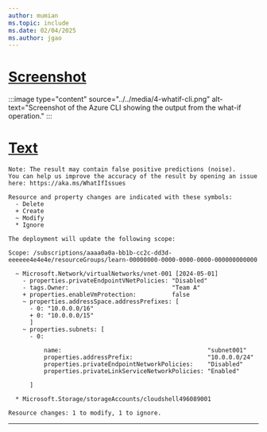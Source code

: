 ```yaml
---
author: mumian
ms.topic: include
ms.date: 02/04/2025
ms.author: jgao
---
```

# [Screenshot](#tab/screenshpt)

:::image type="content" source="../../media/4-whatif-cli.png" alt-text="Screenshot of the Azure CLI showing the output from the what-if operation." :::

# [Text](#tab/textoutput)

```output
Note: The result may contain false positive predictions (noise).
You can help us improve the accuracy of the result by opening an issue here: https://aka.ms/WhatIfIssues

Resource and property changes are indicated with these symbols:
  - Delete
  + Create
  ~ Modify
  * Ignore

The deployment will update the following scope:

Scope: /subscriptions/aaaa0a0a-bb1b-cc2c-dd3d-eeeeee4e4e4e/resourceGroups/learn-00000000-0000-0000-0000-000000000000

  ~ Microsoft.Network/virtualNetworks/vnet-001 [2024-05-01]
    - properties.privateEndpointVNetPolicies: "Disabled"
    - tags.Owner:                             "Team A"
    + properties.enableVmProtection:          false
    ~ properties.addressSpace.addressPrefixes: [
      - 0: "10.0.0.0/16"
      + 0: "10.0.0.0/15"
      ]
    ~ properties.subnets: [
      - 0:

          name:                                         "subnet001"
          properties.addressPrefix:                     "10.0.0.0/24"
          properties.privateEndpointNetworkPolicies:    "Disabled"
          properties.privateLinkServiceNetworkPolicies: "Enabled"

      ]

  * Microsoft.Storage/storageAccounts/cloudshell496089001

Resource changes: 1 to modify, 1 to ignore.
```

---
